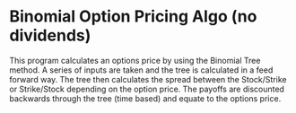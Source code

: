# Binomial Option Pricing Algo (no dividends)
This program calculates an options price by using the Binomial Tree method. A series of inputs are taken and the tree is calculated in a feed forward way. The tree then calculates the spread between the Stock/Strike or Strike/Stock depending on the option price. The payoffs are discounted backwards through the tree (time based) and equate to the options price.
